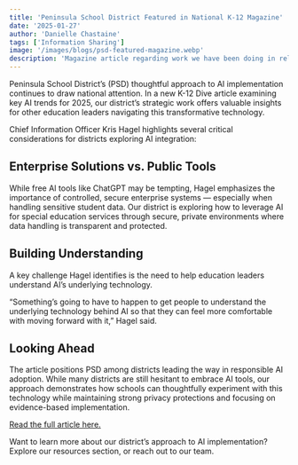 ```yaml
---
title: 'Peninsula School District Featured in National K-12 Magazine'
date: '2025-01-27'
author: 'Danielle Chastaine'
tags: ['Information Sharing']
image: '/images/blogs/psd-featured-magazine.webp'
description: 'Magazine article regarding work we have been doing in relation to AI.'
---
```


Peninsula School District’s (PSD) thoughtful approach to AI implementation continues to draw national attention. In a new K-12 Dive article examining key AI trends for 2025, our district’s strategic work offers valuable insights for other education leaders navigating this transformative technology.

Chief Information Officer Kris Hagel highlights several critical considerations for districts exploring AI integration:

## Enterprise Solutions vs. Public Tools

While free AI tools like ChatGPT may be tempting, Hagel emphasizes the importance of controlled, secure enterprise systems — especially when handling sensitive student data. Our district is exploring how to leverage AI for special education services through secure, private environments where data handling is transparent and protected.

## Building Understanding

A key challenge Hagel identifies is the need to help education leaders understand AI’s underlying technology.

“Something’s going to have to happen to get people to understand the underlying technology behind AI so that they can feel more comfortable with moving forward with it,” Hagel said.

## Looking Ahead

The article positions PSD among districts leading the way in responsible AI adoption. While many districts are still hesitant to embrace AI tools, our approach demonstrates how schools can thoughtfully experiment with this technology while maintaining strong privacy protections and focusing on evidence-based implementation.

[Read the full article here.](https://www.k12dive.com/news/AI-trends-schools-policies-2025/738061/)

Want to learn more about our district’s approach to AI implementation? Explore our resources section, or reach out to our team.
